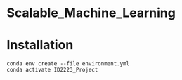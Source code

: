 # Scalable_Machine_Learning

# Installation

    conda env create --file environment.yml 
    conda activate ID2223_Project